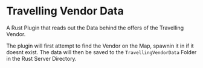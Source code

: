 # Travelling Vendor Data

A Rust Plugin that reads out the Data behind the offers of the Travelling Vendor.

The plugin will first attempt to find the Vendor on the Map, spawnin it in if it doesnt exist.
The data will then be saved to the `TravellingVendorData` Folder in the Rust Server Directory.
